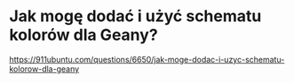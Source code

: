 # Jak mogę dodać i użyć schematu kolorów dla Geany?
  https://911ubuntu.com/questions/6650/jak-moge-dodac-i-uzyc-schematu-kolorow-dla-geany
